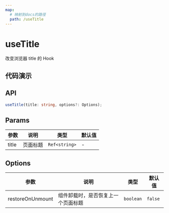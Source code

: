 ```yaml
---
map:
  # 映射到docs的路径
  path: /useTitle
---
```


# useTitle

改变浏览器 title 的 Hook

## 代码演示

<demo src="./demo/demo.vue"
  language="vue"
  title="基本用法"
  desc="改变浏览器 title,可动态改变；"> </demo>

## API

```typescript
useTitle(title: string, options?: Options);
```

## Params

| 参数  | 说明     | 类型          | 默认值 |
| ----- | -------- | ------------- | ------ |
| title | 页面标题 | `Ref<string>` | -      |

## Options

| 参数             | 说明                               | 类型      | 默认值  |
| ---------------- | ---------------------------------- | --------- | ------- |
| restoreOnUnmount | 组件卸载时，是否恢复上一个页面标题 | `boolean` | `false` |
